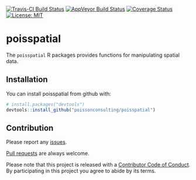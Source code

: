 
<!-- README.md is generated from README.Rmd. Please edit that file -->
[![Travis-CI Build Status](https://travis-ci.org/poissonconsulting/poisspatial.svg?branch=master)](https://travis-ci.org/poissonconsulting/poisspatial) [![AppVeyor Build Status](https://ci.appveyor.com/api/projects/status/github/poissonconsulting/poisspatial?branch=master&svg=true)](https://ci.appveyor.com/project/poissonconsulting/poisspatial) [![Coverage Status](https://img.shields.io/codecov/c/github/poissonconsulting/poisspatial/master.svg)](https://codecov.io/github/poissonconsulting/poisspatial?branch=master) [![License: MIT](https://img.shields.io/badge/License-MIT-blue.svg)](https://opensource.org/licenses/MIT)

poisspatial
===========

The `poisspatial` R packages provides functions for manipulating spatial data.

Installation
------------

You can install poisspatial from github with:

``` r
# install.packages("devtools")
devtools::install_github("poissonconsulting/poisspatial")
```

Contribution
------------

Please report any [issues](https://github.com/poissonconsulting/poisspatial/issues).

[Pull requests](https://github.com/poissonconsulting/poisspatial/pulls) are always welcome.

Please note that this project is released with a [Contributor Code of Conduct](CONDUCT.md). By participating in this project you agree to abide by its terms.
